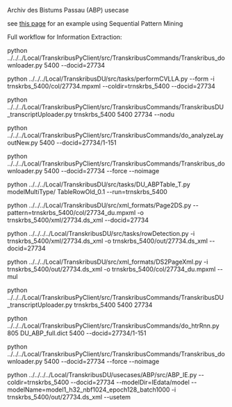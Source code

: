 Archiv des Bistums Passau (ABP) usecase

see [this page](TranskribusDU_SPM) for an example using Sequential Pattern Mining

Full workflow for Information Extraction:

  python ../../../Local/TranskribusPyClient/src/TranskribusCommands/Transkribus_downloader.py 5400 --docid=27734

  python ../../../Local/TranskribusDU/src/tasks/performCVLLA.py --form -i trnskrbs_5400/col/27734.mpxml --coldir=trnskrbs_5400 --docid=27734

  python ../../../Local/TranskribusPyClient/src/TranskribusCommands/TranskribusDU_transcriptUploader.py trnskrbs_5400 5400 27734 --nodu

  python ../../../Local/TranskribusPyClient/src/TranskribusCommands/do_analyzeLayoutNew.py 5400 --docid=27734/1-151

  python ../../../Local/TranskribusPyClient/src/TranskribusCommands/Transkribus_downloader.py 5400 --docid=27734 --force --noimage

  python ../../../Local/TranskribusDU/src/tasks/DU_ABPTable_T.py modelMultiType/ TableRowOld_0.1 --run=trnskrbs_5400 

  python ../../../Local/TranskribusDU/src/xml_formats/Page2DS.py --pattern=trnskrbs_5400/col/27734_du.mpxml -o trnskrbs_5400/xml/27734.ds_xml --docid=27734	

  python ../../../../Local/TranskribusDU/src/tasks/rowDetection.py -i trnskrbs_5400/xml/27734.ds_xml  -o trnskrbs_5400/out/27734.ds_xml --docid=27734

  python ../../../Local/TranskribusDU/src/xml_formats/DS2PageXml.py  -i trnskrbs_5400/out/27734.ds_xml -o trnskrbs_5400/col/27734_du.mpxml  --mul

  python ../../../Local/TranskribusPyClient/src/TranskribusCommands/TranskribusDU_transcriptUploader.py trnskrbs_5400 5400 27734 

  python ../../../Local/TranskribusPyClient/src/TranskribusCommands/do_htrRnn.py 805 DU_ABP_full.dict 5400 --docid=27734/1-151

  python ../../../Local/TranskribusPyClient/src/TranskribusCommands/Transkribus_downloader.py 5400 --docid=27734 --force --noimage

  python ../../../../Local/TranskribusDU/usecases/ABP/src/ABP_IE.py --coldir=trnskrbs_5400 --docid=27734 --modelDir=IEdata/model --modelName=model1_h32_nbf1024_epoch128_batch1000  -i trnskrbs_5400/out/27734.ds_xml --usetem
